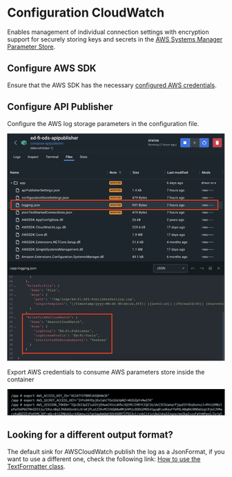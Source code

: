 # Configuration CloudWatch

Enables management of individual connection settings with encryption support for securely storing keys and secrets in the [AWS Systems Manager Parameter Store](https://docs.aws.amazon.com/systems-manager/latest/userguide/systems-manager-parameter-store.html).

## Configure AWS SDK

Ensure that the AWS SDK has the necessary [configured AWS credentials](https://docs.aws.amazon.com/sdk-for-net/latest/developer-guide/net-dg-config-creds.html).

## Configure API Publisher

Configure the AWS log storage parameters in the configuration file.

![](../images/docker/logging-cloudwatch-configuration.png)

Export AWS credentials to consume AWS parameters store inside the container

![](../images/docker/setup-aws-credentials.png)

## Looking for a different output format?
The default sink for AWSCloudWatch publish the log as a JsonFormat, if you want to use a different one, check the following link:
[How to use the TextFormatter class](Use-TextFormatter-Serilog.md).